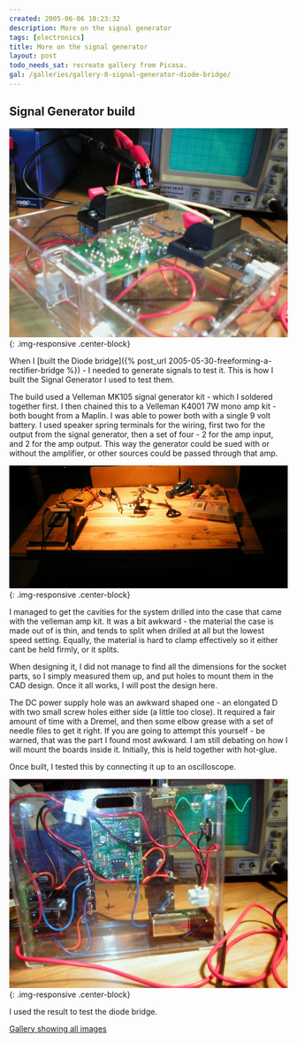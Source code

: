 ```yaml
---
created: 2005-06-06 10:23:32
description: More on the signal generator
tags: [electronics]
title: More on the signal generator
layout: post
todo_needs_sat: recreate gallery from Picasa.
gal: /galleries/gallery-8-signal-generator-diode-bridge/
---
```

## Signal Generator build

![The signal generator connected ready for use](/galleries/gallery-8-signal-generator-diode-bridge/P1010002.JPG){: .img-responsive .center-block}

When I [built the Diode bridge]({% post_url 2005-05-30-freeforming-a-rectifier-bridge %}) - I needed to generate signals to test it. This is how I built the Signal Generator I used to test them.

The build used a Velleman MK105 signal generator kit - which I soldered together first. I then chained this to a Velleman K4001 7W mono amp kit - both bought from a Maplin. I was able to power both with a single 9 volt battery. I used speaker spring terminals for the wiring, first two for the output from the signal generator, then a set of four - 2 for the amp input, and 2 for the amp output. This way the generator could be sued with or without the amplifier, or other sources could be passed through that amp.

![My workbench space ready for soldering](/galleries/gallery-8-signal-generator-diode-bridge/258-workshop.jpg){: .img-responsive .center-block}

I managed to get the cavities for the system drilled into the case that came with the velleman amp kit. It was a bit awkward - the material the case is made out of is thin, and tends to split when drilled at all but the lowest speed setting. Equally, the material is hard to clamp effectively so it either cant be held firmly, or it splits.

When designing it, I did not manage to find all the dimensions for the socket parts, so I simply measured them up, and put holes to mount them in the CAD design. Once it all works, I will post the design here.

The DC power supply hole was an awkward shaped one - an elongated D with two small screw holes either side (a little too close). It required a fair amount of time with a Dremel, and then some elbow grease with a set of needle files to get it right. If you are going to attempt this yourself - be warned, that was the part I found most awkward. I am still debating on how I will mount the boards inside it. Initially, this is held together with hot-glue.

Once built, I tested this by connecting it up to an oscilloscope.

![Signal generator with a signal on an oscilloscope](/galleries/gallery-8-signal-generator-diode-bridge/312-clean-result.jpg){: .img-responsive .center-block}

I used the result to test the diode bridge.

[Gallery showing all images]({{page.gal}})
